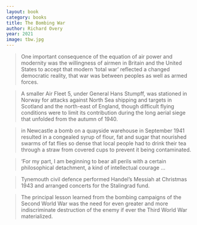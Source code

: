 ```yaml
---
layout: book
category: books
title: The Bombing War
author: Richard Overy
year: 2021
image: tbw.jpg
---
```


> One important consequence of the equation of air power and modernity was the willingness of airmen in Britain and the United States to accept that modern ‘total war’ reflected a changed democratic reality, that war was between peoples as well as armed forces. 

> A smaller Air Fleet 5, under General Hans Stumpff, was stationed in Norway for attacks against North Sea shipping and targets in Scotland and the north-east of England, though difficult flying conditions were to limit its contribution during the long aerial siege that unfolded from the autumn of 1940.

> in Newcastle a bomb on a quayside warehouse in September 1941 resulted in a congealed syrup of flour, fat and sugar that nourished swarms of fat flies so dense that local people had to drink their tea through a straw from covered cups to prevent it being contaminated.

> ‘For my part, I am beginning to bear all perils with a certain philosophical detachment, a kind of intellectual courage …

> Tynemouth civil defence performed Handel’s Messiah at Christmas 1943 and arranged concerts for the Stalingrad fund.

> The principal lesson learned from the bombing campaigns of the Second World War was the need for even greater and more indiscriminate destruction of the enemy if ever the Third World War materialized.
